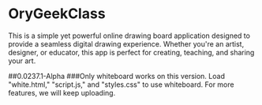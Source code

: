 # OryGeekClass
This is a simple yet powerful online drawing board application designed to provide a seamless digital drawing experience. Whether you're an artist, designer, or educator, this app is perfect for creating, teaching, and sharing your art.

##0.0237.1-Alpha
###Only whiteboard works on this version. Load "white.html," "script.js," and "styles.css" to use whiteboard. For more features, we will keep uploading.
